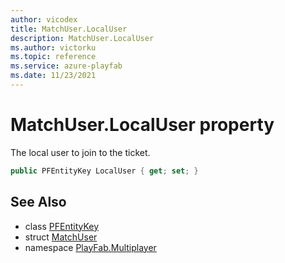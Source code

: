 ```yaml
---
author: vicodex
title: MatchUser.LocalUser
description: MatchUser.LocalUser
ms.author: victorku
ms.topic: reference
ms.service: azure-playfab
ms.date: 11/23/2021
---
```


# MatchUser.LocalUser property

The local user to join to the ticket.

```csharp
public PFEntityKey LocalUser { get; set; }
```

## See Also

* class [PFEntityKey](../PFEntityKey.md)
* struct [MatchUser](../MatchUser.md)
* namespace [PlayFab.Multiplayer](../../PlayFabMultiplayerSDK.md)
